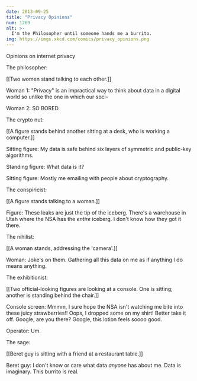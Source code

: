 ```yaml
---
date: 2013-09-25
title: "Privacy Opinions"
num: 1269
alt: >-
  I'm the Philosopher until someone hands me a burrito.
img: https://imgs.xkcd.com/comics/privacy_opinions.png
---
```

Opinions on internet privacy

The philosopher:

[[Two women stand talking to each other.]]

Woman 1: "Privacy" is an impractical way to think about data in a digital world so unlike the one in which our soci-

Woman 2: SO BORED.

The crypto nut:

[[A figure stands behind another sitting at a desk, who is working a computer.]]

Sitting figure: My data is safe behind six layers of symmetric and public-key algorithms.

Standing figure: What data is it? 

Sitting figure: Mostly me emailing with people about cryptography. 

The conspiricist:

[[A figure stands talking to a woman.]]

Figure: These leaks are just the tip of the iceberg. There's a warehouse in Utah where the NSA has the *entire* iceberg. I don't know how they got it there. 

The nihilist:

[[A woman stands, addressing the 'camera'.]]

Woman: Joke's on them. Gathering all this data on me as if anything I do means anything. 

The exhibitionist: 

[[Two official-looking figures are looking at a console. One is sitting; another is standing behind the chair.]]

Console screen: Mmmm, I sure hope the NSA isn't watching me bite into these juicy strawberries!! Oops, I dropped some on my shirt! Better take it off. Google, are you there? Google, this lotion feels soooo good. 

Operator: Um. 

The sage: 

[[Beret guy is sitting with a friend at a restaurant table.]]

Beret guy: I don't know or care what data *anyone* has about me. Data is imaginary. This burrito is real.

